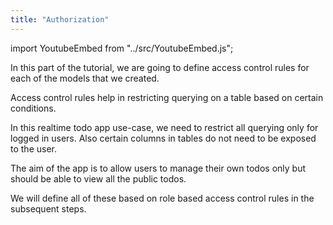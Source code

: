 ```yaml
---
title: "Authorization"
---
```


import YoutubeEmbed from "../src/YoutubeEmbed.js";

<YoutubeEmbed link="https://www.youtube.com/embed/URMEgibHof0" />

In this part of the tutorial, we are going to define access control rules for each of the models that we created.

Access control rules help in restricting querying on a table based on certain conditions.

In this realtime todo app use-case, we need to restrict all querying only for logged in users. Also certain columns in tables do not need to be exposed to the user.

The aim of the app is to allow users to manage their own todos only but should be able to view all the public todos.

We will define all of these based on role based access control rules in the subsequent steps.